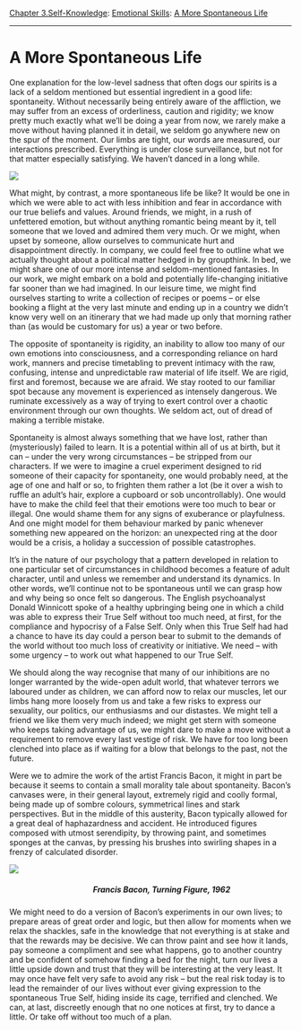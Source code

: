 [Chapter 3.Self-Knowledge](https://www.theschooloflife.com/thebookoflife/category/self-knowledge/): [Emotional Skills](https://www.theschooloflife.com/thebookoflife/category/self-knowledge/emotional-skills/): [A More Spontaneous Life](https://www.theschooloflife.com/thebookoflife/a-more-spontaneous-life/)

* * *

# A More Spontaneous Life

One explanation for the low-level sadness that often dogs our spirits is a lack of a seldom mentioned but essential ingredient in a good life: spontaneity. Without necessarily being entirely aware of the affliction, we may suffer from an excess of orderliness, caution and rigidity; we know pretty much exactly what we’ll be doing a year from now, we rarely make a move without having planned it in detail, we seldom go anywhere new on the spur of the moment. Our limbs are tight, our words are measured, our interactions prescribed. Everything is under close surveillance, but not for that matter especially satisfying. We haven’t danced in a long while.

![](https://www.theschooloflife.com/thebookoflife/wp-content/uploads/2019/05/Untitled-226x300.jpg)

What might, by contrast, a more spontaneous life be like? It would be one in which we were able to act with less inhibition and fear in accordance with our true beliefs and values. Around friends, we might, in a rush of unfettered emotion, but without anything romantic being meant by it, tell someone that we loved and admired them very much. Or we might, when upset by someone, allow ourselves to communicate hurt and disappointment directly. In company, we could feel free to outline what we actually thought about a political matter hedged in by groupthink. In bed, we might share one of our more intense and seldom-mentioned fantasies. In our work, we might embark on a bold and potentially life-changing initiative far sooner than we had imagined. In our leisure time, we might find ourselves starting to write a collection of recipes or poems – or else booking a flight at the very last minute and ending up in a country we didn’t know very well on an itinerary that we had made up only that morning rather than (as would be customary for us) a year or two before.

The opposite of spontaneity is rigidity, an inability to allow too many of our own emotions into consciousness, and a corresponding reliance on hard work, manners and precise timetabling to prevent intimacy with the raw, confusing, intense and unpredictable raw material of life itself. We are rigid, first and foremost, because we are afraid. We stay rooted to our familiar spot because any movement is experienced as intensely dangerous. We ruminate excessively as a way of trying to exert control over a chaotic environment through our own thoughts. We seldom act, out of dread of making a terrible mistake.

Spontaneity is almost always something that we have lost, rather than (mysteriously) failed to learn. It is a potential within all of us at birth, but it can – under the very wrong circumstances – be stripped from our characters. If we were to imagine a cruel experiment designed to rid someone of their capacity for spontaneity, one would probably need, at the age of one and half or so, to frighten them rather a lot (be it over a wish to ruffle an adult’s hair, explore a cupboard or sob uncontrollably). One would have to make the child feel that their emotions were too much to bear or illegal. One would shame them for any signs of exuberance or playfulness. And one might model for them behaviour marked by panic whenever something new appeared on the horizon: an unexpected ring at the door would be a crisis, a holiday a succession of possible catastrophes.

It’s in the nature of our psychology that a pattern developed in relation to one particular set of circumstances in childhood becomes a feature of adult character, until and unless we remember and understand its dynamics. In other words, we’ll continue not to be spontaneous until we can grasp how and why being so once felt so dangerous. The English psychoanalyst Donald Winnicott spoke of a healthy upbringing being one in which a child was able to express their True Self without too much need, at first, for the compliance and hypocrisy of a False Self. Only when this True Self had had a chance to have its day could a person bear to submit to the demands of the world without too much loss of creativity or initiative. We need – with some urgency – to work out what happened to our True Self.

We should along the way recognise that many of our inhibitions are no longer warranted by the wide-open adult world, that whatever terrors we laboured under as children, we can afford now to relax our muscles, let our limbs hang more loosely from us and take a few risks to express our sexuality, our politics, our enthusiasms and our distastes. We might tell a friend we like them very much indeed; we might get stern with someone who keeps taking advantage of us, we might dare to make a move without a requirement to remove every last vestige of risk. We have for too long been clenched into place as if waiting for a blow that belongs to the past, not the future.

Were we to admire the work of the artist Francis Bacon, it might in part be because it seems to contain a small morality tale about spontaneity. Bacon’s canvases were, in their general layout, extremely rigid and coolly formal, being made up of sombre colours, symmetrical lines and stark perspectives. But in the middle of this austerity, Bacon typically allowed for a great deal of haphazardness and accident. He introduced figures composed with utmost serendipity, by throwing paint, and sometimes sponges at the canvas, by pressing his brushes into swirling shapes in a frenzy of calculated disorder.

![](https://www.theschooloflife.com/thebookoflife/wp-content/uploads/2019/05/Bacon-218x300.jpg)

##### &nbsp; &nbsp; &nbsp; &nbsp; &nbsp; &nbsp; &nbsp; &nbsp; &nbsp; &nbsp; &nbsp; &nbsp; &nbsp; &nbsp; &nbsp; &nbsp; &nbsp; &nbsp; &nbsp; &nbsp; &nbsp; &nbsp; &nbsp;Francis Bacon, Turning Figure, 1962

We might need to do a version of Bacon’s experiments in our own lives; to prepare areas of great order and logic, but then allow for moments when we relax the shackles, safe in the knowledge that not everything is at stake and that the rewards may be decisive. We can throw paint and see how it lands, pay someone a compliment and see what happens, go to another country and be confident of somehow finding a bed for the night, turn our lives a little upside down and trust that they will be interesting at the very least. It may once have felt very safe to avoid any risk – but the real risk today is to lead the remainder of our lives without ever giving expression to the spontaneous True Self, hiding inside its cage, terrified and clenched. We can, at last, discreetly enough that no one notices at first, try to dance a little. Or take off without too much of a plan.
